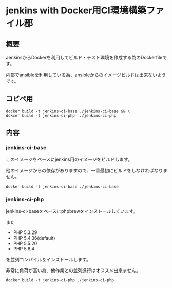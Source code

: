 # jenkins with Docker用CI環境構築ファイル郡

## 概要
JenkinsからDockerを利用してビルド・テスト環境を作成する為のDockerfileです。

内部でansibleを利用している為、ansibleからのイメージビルドは出来ないようです。

## コピペ用
```
docker build -t jenkins-ci-base ./jenkins-ci-base && \
dokcer build -t jenkins-ci-php  ./jenkins-ci-php
```

## 内容

### jenkins-ci-base
このイメージをベースにjenkins用のイメージをビルドします。

他のイメージからの依存がありますので、一番最初にビルドをしなければなりません。

```
docker build -t jenkins-ci-base ./jenkins-ci-base
```

### jenkins-ci-php
jenkins-ci-baseをベースにphpbrewをインストールしています。

また
- PHP 5.3.29
- PHP 5.4.36(default)
- PHP 5.5.20
- PHP 5.6.4

を並列コンパイル＆インストールします。

非常に負荷が高い為、他作業との並列進行はオススメ出来ません。

```
docker build -t jenkins-ci-php ./jenkins-ci-php
```
